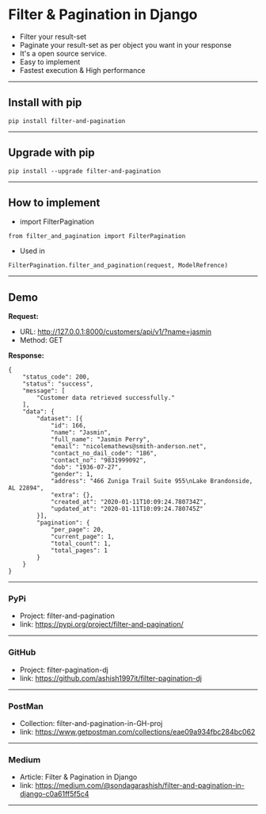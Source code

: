 # Filter & Pagination in Django

- Filter your result-set
- Paginate your result-set as per object you want in your response
- It's a open source service. 
- Easy to implement
- Fastest execution & High performance

---
## Install with pip
```
pip install filter-and-pagination
```

---
## Upgrade with pip
```
pip install --upgrade filter-and-pagination
```

---
## How to implement
- import  FilterPagination
```
from filter_and_pagination import FilterPagination
```

- Used in
```
FilterPagination.filter_and_pagination(request, ModelRefrence)
```

---
## Demo

 **Request:**
 - URL: http://127.0.0.1:8000/customers/api/v1/?name=jasmin
 - Method: GET

**Response:**
```
{
	"status_code": 200,
	"status": "success",
	"message": [
		"Customer data retrieved successfully."
	],
	"data": {
		"dataset": [{
			"id": 166,
			"name": "Jasmin",
			"full_name": "Jasmin Perry",
			"email": "nicolemathews@smith-anderson.net",
			"contact_no_dail_code": "186",
			"contact_no": "9831999092",
			"dob": "1936-07-27",
			"gender": 1,
			"address": "466 Zuniga Trail Suite 955\nLake Brandonside, AL 22894",
			"extra": {},
			"created_at": "2020-01-11T10:09:24.780734Z",
			"updated_at": "2020-01-11T10:09:24.780745Z"
		}],
		"pagination": {
			"per_page": 20,
			"current_page": 1,
			"total_count": 1,
			"total_pages": 1
		}
	}
}
```

---
### PyPi
- Project: filter-and-pagination
- link: https://pypi.org/project/filter-and-pagination/

---
### GitHub
- Project: filter-pagination-dj
- link: https://github.com/ashish1997it/filter-pagination-dj

---
### PostMan
- Collection: filter-and-pagination-in-GH-proj
- link: https://www.getpostman.com/collections/eae09a934fbc284bc062

---
### Medium
- Article: Filter & Pagination in Django
- link: https://medium.com/@sondagarashish/filter-and-pagination-in-django-c0a61ff5f5c4

---
